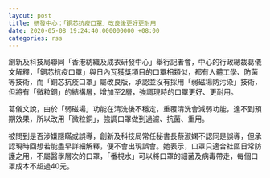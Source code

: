 ```yaml
---
layout: post
title: 研發中心：「銅芯抗疫口罩」改良後更好更耐用
date: 2020-05-08 19:24:40.000000000 +08:00
categories: rss
---
```


創新及科技局聯同「香港紡織及成衣研發中心」舉行記者會，中心的行政總裁葛儀文解釋，「銅芯抗疫口罩」與日內瓦獲獎項目的口罩相類似，都有人體工學、防菌等技術，而「銅芯抗疫口罩」屬改良版，承認並沒有採用「弱磁場防污染」技術，但將有「微粒銅」的結構層，增加至2層，強調現時的口罩更好、更耐用。

葛儀文說，由於「弱磁場」功能在清洗後不穩定，重覆清洗會減弱功能，達不到預期效果，所以改用「微粒銅」，強調口罩做到過濾、抗菌、重用。

被問到是否涉嫌隱瞞或誤導，創新及科技局常任秘書長蔡淑嫻不認同是誤導，但承認現時回想若能盡早詳細解釋，便不會出現誤會。她表示，口罩只適合社區日常防護之用，不屬醫學層次的口罩，「番梘水」可以將口罩的細菌及病毒帶走，每個口罩成本不超過40元。

